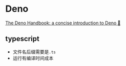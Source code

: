 # Deno

[The Deno Handbook: a concise introduction to Deno 🦕](https://flaviocopes.com/deno/)

## typescript

- 文件名后缀需要是`.ts`
- 运行有编译时间成本
